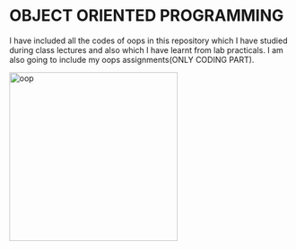 <html>
<body>
<h1>OBJECT ORIENTED PROGRAMMING</h1>
<P>I have included all the codes of oops in this repository which I have studied during class lectures and also which I have learnt from lab practicals.
I am also going to include my oops assignments(ONLY CODING PART).</P>
<img src ="C:\Users\10\OneDrive\Pictures\Saved Pictures\istockphoto-147480805-612x612.jpg" alt="oop" width="300" height="300">
</body>
</html>

